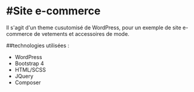 #Site e-commerce
================

Il s'agit d'un theme cusutomisé de WordPress, pour un exemple de site e-commerce de vetements et accessoires de mode.

##technologies utilisées :


- WordPress
- Bootstrap 4
- HTML/SCSS
- JQuery
- Composer
